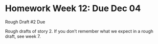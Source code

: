 # Homework Week 12: Due Dec 04

Rough Draft #2 Due


Rough drafts of story 2. If you don’t remember what we expect in a rough draft, see week 7. 
